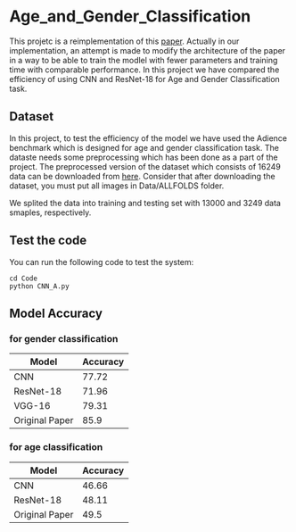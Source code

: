 # Age_and_Gender_Classification

This projetc is a reimplementation of this [paper](https://ieeexplore.ieee.org/document/7301352). Actually in our implementation, an attempt is made to modify the architecture of the paper in a way to be able to train the modlel with fewer parameters and training time with comparable performance. In this project we have compared the efficiency of using CNN and ResNet-18 for Age and Gender Classification task.
 
## Dataset

In this project, to test the efficiency of the model we have used the Adience benchmark which is designed for age and gender classification task. The dataste needs some preprocessing which has been done as a part of the project. The preprocessed version of the dataset which consists of 16249 data can be downloaded from [here](https://drive.google.com/drive/folders/1d0qAw7UvqKhXcu_7I6yTv3mGrxhSLD2Z?usp=sharing
). Consider that after downloading the dataset, you must put all images in Data/ALLFOLDS folder.

We splited the data into training and testing set with 13000 and 3249 data smaples, respectively.

## Test the code

You can run the following code to test the system:
```
cd Code
python CNN_A.py
```

## Model Accuracy

### for gender classification

| Model  |  Accuracy |
| ------------- | ------------- |
| CNN  | 77.72  |
| ResNet-18  | 71.96  |
| VGG-16  | 79.31  |
| Original Paper  | 85.9  |

### for age classification

| Model  |  Accuracy |
| ------------- | ------------- |
| CNN  | 46.66  |
| ResNet-18  | 48.11  |
| Original Paper  | 49.5  |



